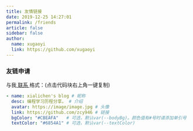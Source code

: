 ```yaml
---
title: 友情链接
date: 2019-12-25 14:27:01
permalink: /friends
article: false
sidebar: false
author:
  name: xugaoyi
  link: https://github.com/xugaoyi
---
```


<!--
普通卡片列表容器，可用于友情链接、项目推荐、古诗词展示等。
cardList 后面可跟随一个数字表示每行最多显示多少个，选值范围1~4，默认3。在小屏时会根据屏幕宽度减少每行显示数量。
-->

<!-- 暂无关闭 -->
<!-- ::: cardList

```yaml
- name: 麋鹿鲁哟
  desc: 大道至简，知易行难
  avatar: https://jsd.cdn.zzko.cn/gh/xugaoyi/image_store/blog/20200122153807.jpg # 可选
  link: https://www.cnblogs.com/miluluyo/ # 可选
  bgColor: "#CBEAFA" # 可选，默认var(--bodyBg)。颜色值有#号时请添加单引号
  textColor: "#6854A1" # 可选，默认var(--textColor)
# - name: XuHuaian,s Blog # 昵称
#   desc: 记录自己的工作学习心得，争取当一条有梦想的咸鱼 # 介绍
#   avatar: https://dbsecurity.com.cn/images/logo.jpg # 头像
#   link: https://dbsecurity.com.cn/# 链接
# - name: 七鳄の学习格
#   desc: 如果世界多了精彩，每一位都是创造者，大家都是你的观众
#   avatar: https://blog.gmcj0816.top/img/SeriousWission_TouXiangPic.jpg
#   link: https://blog.gmcj0816.top/
```

::: -->

### 友链申请

与我[ 联系 ](/about/#联系) 格式：(点击代码块右上角一键复制)

```yaml
- name: xialichen's blog # 昵称
  desc: 编程学习历程分享。 # 介绍
  avatar: https://image/image.jpg # 头像
  link: https://github.com/zcy946 # 链接
  bgColor: "#CBEAFA"   # 可选，默认var(--bodyBg)。颜色值有#号时请添加单引号
  textColor: "#6854A1" # 可选，默认var(--textColor)
```